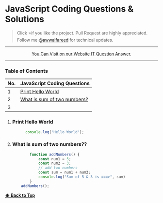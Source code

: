 # JavaScript Coding Questions & Solutions

> Click :star:if you like the project. Pull Request are highly appreciated. Follow me [@awwalfareed](https://github.com/awwalfareed) for technical updates.

---
<div align="center">
    <p>
        <a href="https://itquestionanswer.com">
            You Can Visit on our Website IT Question Answer.
            <!-- <div>
                <img src="https://img.youtube.com/vi/-jeoyDJDsSM/0.jpg" width="150" height="100" alt="Angular">
            </div> -->
        </a>
    </p>
</div>

---

### Table of Contents

| No. | JavaScript Coding Questions |
|---- | ---------
|1 | [Print Hello World](#print-hello-world)|
|2 | [What is sum of two numbers?](#what-is-sum-of-two-numbers)|
|3| [](#)|

1. ### Print Hello World

    ```javascript
          console.log('Hello World');
    ```
2. ### What is sum of two numbers??

    ```javascript
            function addNumbers() {
                const num1 = 5;
                const num2 = 3;
                // add two numbers
                const sum = num1 + num2;
                console.log("Sum of 5 & 3 is ===>", sum)
            }
        addNumbers();
    ```

  **[⬆ Back to Top](#table-of-contents)**
